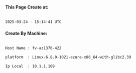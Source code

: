 
   
#### This Page Create at:

```bash

2025-03-24 - 15:14:41 UTC

```

#### Create By Machine:

```bash

Host Name : fv-az1376-422

platform  : Linux-6.8.0-1021-azure-x86_64-with-glibc2.39

Ip Local  : 10.1.1.109

```


